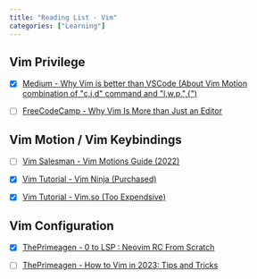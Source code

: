 ```yaml
---
title: "Reading List - Vim"
categories: ["Learning"]
---
```


## Vim Privilege

-   [x] [Medium - Why Vim is better than VSCode (About Vim Motion combination of "c,i,d" command and "l,w,p,",{")](https://sean-warman.medium.com/why-vim-is-better-than-vscode-d09e2355eb37)

-   [ ] [FreeCodeCamp - Why Vim Is More than Just an Editor](https://www.freecodecamp.org/news/vim-language-and-motions-explained/)

## Vim Motion / Vim Keybindings

-   [ ] [Vim Salesman - Vim Motions Guide (2022)](https://www.youtube.com/watch?v=hsFnJgmLOLk)

-   [x] [Vim Tutorial - Vim Ninja (Purchased)](https://www.vimninja.com/)
-   [x] [Vim Tutorial - Vim.so (Too Expendsive)](https://www.learnvim.com/)


## Vim Configuration

-   [x] [ThePrimeagen - 0 to LSP : Neovim RC From Scratch](https://www.youtube.com/watch?v=w7i4amO_zaE&t=1s)

-   [ ] [ThePrimeagen - How to Vim in 2023: Tips and Tricks](https://www.youtube.com/watch?v=FrMRyXtiJkc)
